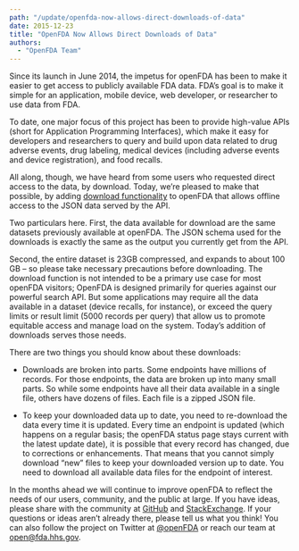 ```yaml
---
path: "/update/openfda-now-allows-direct-downloads-of-data"
date: 2015-12-23
title: "OpenFDA Now Allows Direct Downloads of Data"
authors:
  - "OpenFDA Team"
---
```

Since its launch in June 2014, the impetus for openFDA has been to make it easier to get access to publicly available FDA data. FDA’s goal is to make it simple for an application, mobile device, web developer, or researcher to use data from FDA.

To date, one major focus of this project has been to  provide high-value APIs (short for Application Programming Interfaces), which make it easy for developers and researchers to query and build upon data related to drug adverse events, drug labeling, medical devices (including adverse events and device registration), and food recalls.

All along, though, we have heard from some users who requested direct access to the data, by download. Today, we’re pleased to make that possible, by adding <a href="/api/reference/#downloads">download functionality</a> to openFDA that allows offline access to the JSON data served by the API.

Two particulars here. First, the data available for download are the same datasets previously available at openFDA. The JSON schema used for the downloads is exactly the same as the output you currently get from the API.

Second, the entire dataset is 23GB compressed, and expands to about 100 GB – so please take necessary precautions before downloading. The download function is not intended to be a primary use case for most openFDA visitors; OpenFDA is designed primarily for queries against our powerful search API. But some applications may require all the data available in a dataset (device recalls, for instance), or exceed the query limits or result limit (5000 records per query) that allow us to promote equitable access and manage load on the system. Today’s addition of downloads serves those needs.

There are two things you should know about these downloads:

* Downloads are broken into parts. Some endpoints have millions of records. For those endpoints, the data are broken up into many small parts. So while some endpoints have all their data available in a single file, others have dozens of files. Each file is a zipped JSON file.

* To keep your downloaded data up to date, you need to re-download the data every time it is updated. Every time an endpoint is updated (which happens on a regular basis; the openFDA status page stays current with the latest update date), it is possible that every record has changed, due to corrections or enhancements. That means that you cannot simply download “new” files to keep your downloaded version up to date. You need to download all available data files for the endpoint of interest.

In the months ahead we will continue to improve openFDA to reflect the needs of our users, community, and the public at large. If you have ideas, please share with  the community at <a class="link-external" href="http://github.com/FDA/openfda">GitHub</a> and <a class="link-external" href="https://opendata.stackexchange.com/questions/tagged/openfda">StackExchange</a>. If your questions or ideas aren’t already there, please tell us what you think! You can also follow the project on Twitter at <a class="link-external" href="https://www.twitter.com/openfda">@openFDA</a> or reach our team at <a href="mailto:open@fda.hhs.gov">open@fda.hhs.gov</a>.
